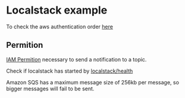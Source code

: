 # Localstack example

To check the aws authentication order [here](https://docs.awspring.io/spring-cloud-aws/docs/3.0.0-RC1/reference/html/index.html#credentials.)

## Permition
[IAM Permition](https://docs.awspring.io/spring-cloud-aws/docs/3.0.0-RC1/reference/html/index.html#iam-permissions-4) necessary to send a notification to a topic.

Check if localstack has started by [localstack/health](http://localhost:4566/health)

Amazon SQS has a maximum message size of 256kb per message, so bigger messages will fail to be sent.